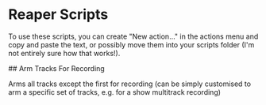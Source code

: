 # Reaper Scripts

To use these scripts, you can create "New action..." in the actions menu and copy and paste the text, or possibly move them into your scripts folder (I'm not entirely sure how that works!).

## Arm Tracks For Recording

Arms all tracks except the first for recording (can be simply customised to arm a specific set of tracks, e.g. for a show multitrack recording)

